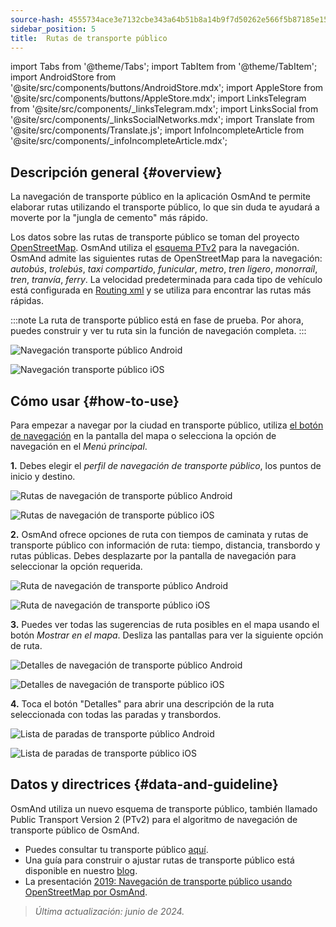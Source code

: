```yaml
---
source-hash: 4555734ace3e7132cbe343a64b51b8a14b9f7d50262e566f5b87185e156e7f36
sidebar_position: 5
title:  Rutas de transporte público
---
```

import Tabs from '@theme/Tabs';
import TabItem from '@theme/TabItem';
import AndroidStore from '@site/src/components/buttons/AndroidStore.mdx';
import AppleStore from '@site/src/components/buttons/AppleStore.mdx';
import LinksTelegram from '@site/src/components/_linksTelegram.mdx';
import LinksSocial from '@site/src/components/_linksSocialNetworks.mdx';
import Translate from '@site/src/components/Translate.js';
import InfoIncompleteArticle from '@site/src/components/_infoIncompleteArticle.mdx';




## Descripción general {#overview}

La navegación de transporte público en la aplicación OsmAnd te permite elaborar rutas utilizando el transporte público, lo que sin duda te ayudará a moverte por la "jungla de cemento" más rápido.

Los datos sobre las rutas de transporte público se toman del proyecto [OpenStreetMap](http://openstreetmap.org/). OsmAnd utiliza el [esquema PTv2](https://wiki.openstreetmap.org/wiki/Public_transport) para la navegación. OsmAnd admite las siguientes rutas de OpenStreetMap para la navegación: *autobús*, *trolebús*, *taxi compartido*, *funicular*, *metro*, *tren ligero*, *monorraíl*, *tren*, *tranvía*, *ferry*. La velocidad predeterminada para cada tipo de vehículo está configurada en [Routing xml](../../../technical/build-osmand/routing.md) y se utiliza para encontrar las rutas más rápidas.

:::note
La ruta de transporte público está en fase de prueba. Por ahora, puedes construir y ver tu ruta sin la función de navegación completa.
:::

<Tabs groupId="operating-systems">

<TabItem value="android" label="Android">

![Navegación transporte público Android](@site/static/img/navigation/public/navigation_android.png)  

</TabItem>

<TabItem value="ios" label="iOS">  

![Navegación transporte público iOS](@site/static/img/navigation/public/navigation_ios.png)

</TabItem>

</Tabs>


## Cómo usar {#how-to-use}

Para empezar a navegar por la ciudad en transporte público, utiliza [el botón de navegación](../../widgets/map-buttons.md#directions) en la pantalla del mapa o selecciona la opción de navegación en el *Menú principal*.  

**1.** Debes elegir el *perfil de navegación de transporte público*, los puntos de inicio y destino.  

<Tabs groupId="operating-systems">

<TabItem value="android" label="Android">

![Rutas de navegación de transporte público Android](@site/static/img/navigation/public/navigation_public_android.png)

</TabItem>

<TabItem value="ios" label="iOS">  

![Rutas de navegación de transporte público iOS](@site/static/img/navigation/public/navigation_public_ios.png)

</TabItem>

</Tabs>

**2.** OsmAnd ofrece opciones de ruta con tiempos de caminata y rutas de transporte público con información de ruta: tiempo, distancia, transbordo y rutas públicas. Debes desplazarte por la pantalla de navegación para seleccionar la opción requerida.  

<Tabs groupId="operating-systems">

<TabItem value="android" label="Android">

![Ruta de navegación de transporte público Android](@site/static/img/navigation/public/navigation_way_android.png)

</TabItem>

<TabItem value="ios" label="iOS">  

![Ruta de navegación de transporte público iOS](@site/static/img/navigation/public/navigation_way_ios.png)

</TabItem>

</Tabs>

**3.** Puedes ver todas las sugerencias de ruta posibles en el mapa usando el botón *Mostrar en el mapa*. Desliza las pantallas para ver la siguiente opción de ruta.

<Tabs groupId="operating-systems">

<TabItem value="android" label="Android">

![Detalles de navegación de transporte público Android](@site/static/img/navigation/public/navigation_details_android.png)

</TabItem>

<TabItem value="ios" label="iOS">  

![Detalles de navegación de transporte público iOS](@site/static/img/navigation/public/navigation_details_ios.png)

</TabItem>

</Tabs>


**4.** Toca el botón "Detalles" para abrir una descripción de la ruta seleccionada con todas las paradas y transbordos.  

<Tabs groupId="operating-systems">

<TabItem value="android" label="Android">

![Lista de paradas de transporte público Android](@site/static/img/navigation/public/navigation_stops_list_android.png)

</TabItem>

<TabItem value="ios" label="iOS">  

![Lista de paradas de transporte público iOS](@site/static/img/navigation/public/navigation_stops_list_ios.png)

</TabItem>

</Tabs>


## Datos y directrices {#data-and-guideline}

OsmAnd utiliza un nuevo esquema de transporte público, también llamado Public Transport Version 2 (PTv2) para el algoritmo de navegación de transporte público de OsmAnd.

- Puedes consultar tu transporte público [aquí](http://tools.geofabrik.de/osmi/).
- Una guía para construir o ajustar rutas de transporte público está disponible en nuestro [blog](https://osmand.net/blog/guideline-pt).
- La presentación [2019: Navegación de transporte público usando OpenStreetMap por OsmAnd](https://www.youtube.com/watch?v=SPab09kaWPc&ab_channel=StateoftheMap).

> *Última actualización: junio de 2024.*